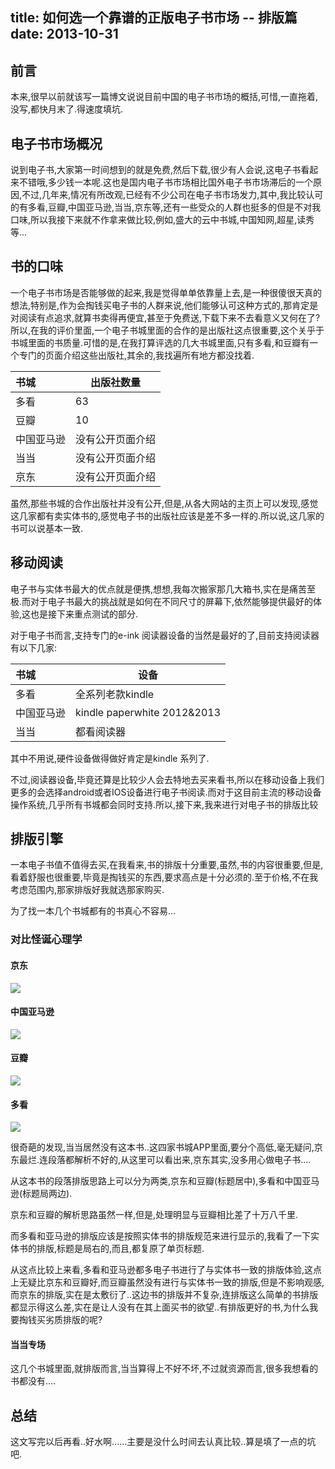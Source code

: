 title: 如何选一个靠谱的正版电子书市场 -- 排版篇
date: 2013-10-31
---

## 前言

本来,很早以前就该写一篇博文说说目前中国的电子书市场的概括,可惜,一直拖着,没写,都快月末了.得速度填坑.

<!--more-->

## 电子书市场概况

说到电子书,大家第一时间想到的就是免费,然后下载,很少有人会说,这电子书看起来不错哦,多少钱一本呢.这也是国内电子书市场相比国外电子书市场滞后的一个原因,不过,几年来,情况有所改观,已经有不少公司在电子书市场发力,其中,我比较认可的有多看,豆瓣,中国亚马逊,当当,京东等,还有一些受众的人群也挺多的但是不对我口味,所以我接下来就不作拿来做比较,例如,盛大的云中书城,中国知网,超星,读秀等...

## 书的口味

一个电子书市场是否能够做的起来,我是觉得单单依靠量上去,是一种很傻很天真的想法,特别是,作为会掏钱买电子书的人群来说,他们能够认可这种方式的,那肯定是对阅读有点追求,就算书卖得再便宜,甚至于免费送,下载下来不去看意义又何在了?所以,在我的评价里面,一个电子书城里面的合作的是出版社这点很重要,这个关乎于书城里面的书质量.可惜的是,在我打算评选的几大书城里面,只有多看,和豆瓣有一个专门的页面介绍这些出版社,其余的,我找遍所有地方都没找着.

|书城|出版社数量|
|:--|---|
|多看|63|
|豆瓣|10|
|中国亚马逊|没有公开页面介绍|
|当当|没有公开页面介绍|
|京东|没有公开页面介绍|

虽然,那些书城的合作出版社并没有公开,但是,从各大网站的主页上可以发现,感觉这几家都有卖实体书的,感觉电子书的出版社应该是差不多一样的.所以说,这几家的书可以说基本一致.

## 移动阅读

电子书与实体书最大的优点就是便携,想想,我每次搬家那几大箱书,实在是痛苦至极.而对于电子书最大的挑战就是如何在不同尺寸的屏幕下,依然能够提供最好的体验,这也是接下来重点测试的部分.

对于电子书而言,支持专门的e-ink 阅读器设备的当然是最好的了,目前支持阅读器有以下几家:

|书城|设备|
|:--|---|
|多看|全系列老款kindle|
|中国亚马逊|kindle paperwhite 2012&2013|
|当当|都看阅读器|

其中不用说,硬件设备做得做好肯定是kindle 系列了.

不过,阅读器设备,毕竟还算是比较少人会去特地去买来看书,所以在移动设备上我们更多的会选择android或者IOS设备进行电子书阅读.而对于这目前主流的移动设备操作系统,几乎所有书城都会同时支持.所以,接下来,我来进行对电子书的排版比较

## 排版引擎

一本电子书值不值得去买,在我看来,书的排版十分重要,虽然,书的内容很重要,但是,看着舒服也很重要,毕竟是掏钱买的东西,要求高点是十分必须的.至于价格,不在我考虑范围内,那家排版好我就选那家购买.

为了找一本几个书城都有的书真心不容易...

### 对比怪诞心理学

#### 京东

![](/images/ebookcomparison/guaidan_jd.png)

#### 中国亚马逊

![](/images/ebookcomparison/guaidan_z.png)

#### 豆瓣

![](/images/ebookcomparison/guaidan_douban.png)

#### 多看

![](/images/ebookcomparison/guaidan_duokan.png)

很奇葩的发现,当当居然没有这本书..这四家书城APP里面,要分个高低,毫无疑问,京东最烂.连段落都解析不好的,从这里可以看出来,京东其实,没多用心做电子书....

从这本书的段落排版思路上可以分为两类,京东和豆瓣(标题居中),多看和中国亚马逊(标题局两边).

京东和豆瓣的解析思路虽然一样,但是,处理明显与豆瓣相比差了十万八千里.

而多看和亚马逊的排版应该是按照实体书的排版规范来进行显示的,我看了一下实体书的排版,标题是局右的,而且,都复原了单页标题.

从这点比较上来看,多看和亚马逊都多电子书进行了与实体书一致的排版体验,这点上无疑比京东和豆瓣好,而豆瓣虽然没有进行与实体书一致的排版,但是不影响观感,而京东的排版,实在是太敷衍了..这边书的排版并不复杂,连排版这么简单的书排版都显示得这么差,实在是让人没有在其上面买书的欲望..有排版更好的书,为什么我要掏钱买劣质排版的呢?

#### 当当专场

这几个书城里面,就排版而言,当当算得上不好不坏,不过就资源而言,很多我想看的书都没有....

## 总结

这文写完以后再看..好水啊......主要是没什么时间去认真比较..算是填了一点的坑吧.


